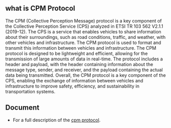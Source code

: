 ## what is CPM Protocol

The CPM (Collective Perception Message) protocol is a key component of the Collective Perception Service (CPS) 
analyzed in ETSI TR 103 562 V2.1.1 (2019-12). The CPS is a service that enables vehicles to share information
about their surroundings, such as road conditions, traffic, and weather, with other vehicles and infrastructure. The CPM protocol is used to format and transmit this information between vehicles and infrastructure.
The CPM protocol is designed to be lightweight and efficient, allowing for the transmission of large amounts
of data in real-time. The protocol includes a header and payload, with the header containing information about
the message type, sender, and receiver, and the payload containing the actual data being transmitted.
Overall, the CPM protocol is a key component of the CPS, enabling the exchange of information between 
vehicles and infrastructure to improve safety, efficiency, and sustainability in transportation systems.

## Document 
- For a full description of the [cpm protocol](https://www.etsi.org/deliver/etsi_tr/103500_103599/103562/02.01.01_60/tr_103562v020101p.pdf).